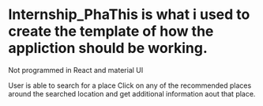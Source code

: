 # Internship_PhaThis is what i used to create the template of how the appliction should be working.
Not programmed in React and material UI

User is able to search for a place
Click on any of the recommended places around the searched location and get additional information aout that place.


